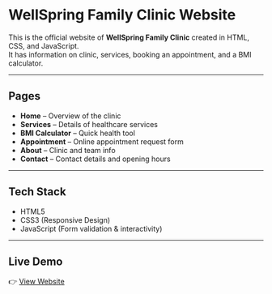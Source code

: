 # WellSpring Family Clinic Website

This is the official website of **WellSpring Family Clinic** created in HTML, CSS, and JavaScript.  
It has information on clinic, services, booking an appointment, and a BMI calculator.

---

## Pages

- **Home** – Overview of the clinic  
- **Services** – Details of healthcare services  
- **BMI Calculator** – Quick health tool  
- **Appointment** – Online appointment request form  
- **About** – Clinic and team info  
- **Contact** – Contact details and opening hours  

---

## Tech Stack

- HTML5  
- CSS3 (Responsive Design)  
- JavaScript (Form validation & interactivity)  

---

## Live Demo

👉 [View Website](https://source-source.github.io/wellspring/index.html)  


